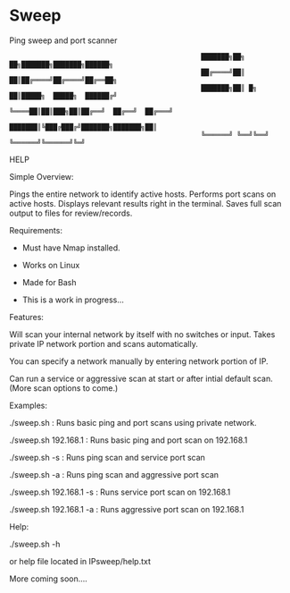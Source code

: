 # Sweep
Ping sweep and port scanner


                                                    ███████╗██╗    ██╗███████╗███████╗██████╗
                                                    ██╔════╝██║    ██║██╔════╝██╔════╝██╔══██╗
                                                    ███████╗██║ █╗ ██║█████╗  █████╗  ██████╔╝
                                                    ╚════██║██║███╗██║██╔══╝  ██╔══╝  ██╔═══╝ 
                                                    ███████║╚███╔███╔╝███████╗███████╗██║     
                                                    ╚══════╝ ╚══╝╚══╝ ╚══════╝╚══════╝╚═╝ 

HELP

Simple Overview: 

Pings the entire network to identify active hosts.
Performs port scans on active hosts.
Displays relevant results right in the terminal.
Saves full scan output to files for review/records. 

Requirements:

- Must have Nmap installed.
- Works on Linux 
- Made for Bash

- This is a work in progress...

Features:

Will scan your internal network by itself with no switches or input. 
Takes private IP network portion and scans automatically.

You can specify a network manually by entering network portion of IP.

Can run a service or aggressive scan at start or after intial default scan.
(More scan options to come.)

Examples:

./sweep.sh  : Runs basic ping and port scans using private network.

./sweep.sh 192.168.1 : Runs basic ping and port scan on 192.168.1

./sweep.sh -s : Runs ping scan and service port scan

./sweep.sh -a : Runs ping scan and aggressive port scan

./sweep.sh 192.168.1 -s : Runs service port scan on 192.168.1

./sweep.sh 192.168.1 -a : Runs aggressive port scan on 192.168.1

Help:

./sweep.sh -h

or help file located in IPsweep/help.txt 


More coming soon....
